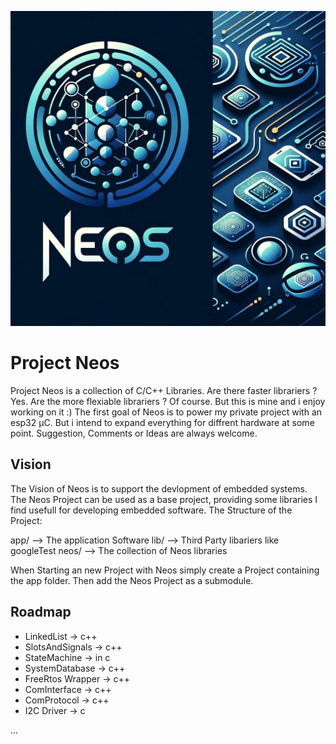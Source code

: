 ![alt text](./pics/neos_2.jpeg)

# Project Neos
Project Neos is a collection of C/C++ Libraries. Are there faster librariers ? Yes. Are the more flexiable librariers ? Of course. But this is mine and i enjoy working on it :)
The first goal of Neos is to power my private project with an esp32 µC. But i intend to expand everything for diffrent hardware at some point.
Suggestion, Comments or Ideas are always welcome.


## Vision
The Vision of Neos is to support the devlopment of embedded systems. The Neos Project can be used as a base project, providing some libraries I find usefull for developing embedded software.
The Structure of the Project:

app/
   --> The application Software
lib/
   --> Third Party libariers like googleTest
neos/
   --> The collection of Neos libraries

When Starting an new Project with Neos simply create a Project containing the app folder. Then add the Neos Project as a submodule.

## Roadmap

- LinkedList -> c++
- SlotsAndSignals -> c++
- StateMachine -> in c
- SystemDatabase -> c++
- FreeRtos Wrapper -> c++
- ComInterface -> c++ 
- ComProtocol -> c++
- I2C Driver -> c

...
